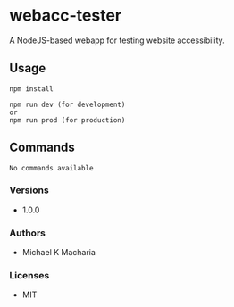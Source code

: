 # webacc-tester

A NodeJS-based webapp for testing website accessibility.

## Usage

```
npm install

npm run dev (for development)
or
npm run prod (for production)
```

## Commands

```
No commands available
```

### Versions

- 1.0.0

### Authors

- Michael K Macharia

### Licenses

- MIT
